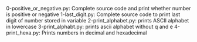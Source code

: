 0-positive_or_negative.py: Complete source code and print whether number is positive or negative
1-last_digit.py: Complete source code to print last digit of number stored in variable
2-print_alphabet.py: prints ASCII alphabet in lowercase
3-print_alphabt.py: prints ascii alphabet without q and e
4-print_hexa.py: Prints numbers in decimal and hexadecimal
